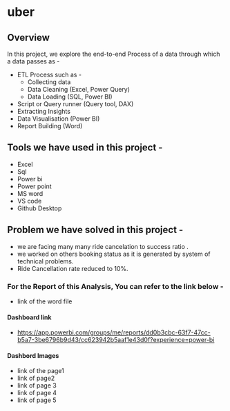 # uber

## Overview 
In this project, we explore the end-to-end Process of a data through which a data passes as -
- ETL Process such as -
    - Collecting data
    - Data Cleaning (Excel, Power Query)
    - Data Loading (SQL, Power BI)
- Script or Query runner (Query tool, DAX)
- Extracting Insights 
- Data Visualisation (Power BI)
- Report Building (Word)
  
## Tools we have used in this project -
- Excel
- Sql
- Power bi
- Power point
- MS word
- VS code
- Github Desktop

## Problem we have solved in this project - 
- we are facing many many ride cancelation to success ratio .
- we worked on others booking status as it is generated by system of technical problems.
- Ride Cancellation rate reduced to 10%.

### For the Report of this Analysis, You can refer to the link below -
-  link of the word file
  

#### Dashboard link
- https://app.powerbi.com/groups/me/reports/dd0b3cbc-63f7-47cc-b5a7-3be6796b9d43/cc623942b5aaf1e43d0f?experience=power-bi

#### Dashbord Images
- link of the page1
- link of page2
- link of page 3
- link of page 4
- link of page 5

  
